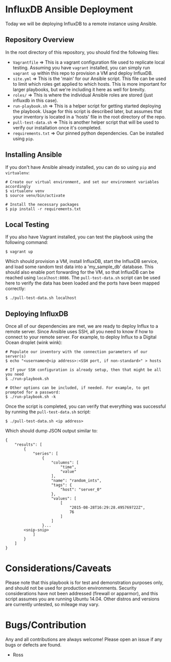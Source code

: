 # InfluxDB Ansible Deployment

Today we will be deploying InfluxDB to a remote instance using Ansible.

## Repository Overview

In the root directory of this repository, you should find the following files:
- `Vagrantfile` => This is a vagrant configuration file used to replicate local testing. Assuming you have `vagrant` installed, you can simply run `vagrant up` within this repo to provision a VM and deploy InfluxDB.
- `site.yml` => This is the 'main' for our Ansible script. This file can be used to limit which roles get applied to which hosts. This is more important for larger playbooks, but we're including it here as well for brevity.
- `roles/` => This is where the individual Ansible roles are stored (just influxdb in this case).
- `run-playbook.sh` => This is a helper script for getting started deploying the playbook. Usage for this script is described later, but assumes that your inventory is located in a 'hosts' file in the root directory of the repo.
- `pull-test-data.sh` => This is another helper script that will be used to verify our installation once it's completed.
- `requirements.txt` => Our pinned python dependencies. Can be installed using `pip`.

## Installing Ansible

If you don't have Ansible already installed, you can do so using `pip` and `virtualenv`:

```
# Create our virtual environment, and set our environment variables accordingly
$ virtualenv venv
$ source venv/bin/activate

# Install the necessary packages
$ pip install -r requirements.txt
```

## Local Testing

If you also have Vagrant installed, you can test the playbook using the following command:

```
$ vagrant up
```

Which should provision a VM, install InfluxDB, start the InfluxDB service, and load some random test data into a 'my_sample_db' database. This should also enable port forwarding for the VM, so that InfluxDB can be reached using `localhost:8086`. The `pull-test-data.sh` script can be used here to verify the data has been loaded and the ports have been mapped correctly:

```
$ ./pull-test-data.sh localhost
```

## Deploying InfluxDB

Once all of our dependencies are met, we are ready to deploy Influx to a remote server. Since Ansible uses SSH, all you need to know if how to connect to your remote server. For example, to deploy Influx to a Digital Ocean droplet (wink wink):


```
# Populate our inventory with the connection parameters of our server(s)
$ echo "<username>@<ip address>:<SSH port, if non-standard>" > hosts

# If your SSH configuration is already setup, then that might be all you need
$ ./run-playbook.sh

# Other options can be included, if needed. For example, to get prompted for a password:
$ ./run-playbook.sh -k
```

Once the script is completed, you can verify that everything was successful by running the `pull-test-data.sh` script:

```
$ ./pull-test-data.sh <ip address>
```

Which should dump JSON output similar to:

```
{
    "results": [
        {
            "series": [
                {
                    "columns": [
                        "time",
                        "value"
                    ],
                    "name": "random_ints",
                    "tags": {
                        "host": "server_0"
                    },
                    "values": [
                        [
                            "2015-08-28T16:29:28.495769722Z",
                            76
                        ]
                    ]
                }...
		<snip-snip>
            ]
        }
    ]
}
```

# Considerations/Caveats

Please note that this playbook is for test and demonstration purposes only, and should not be used for production environments. Security considerations have not been addressed (firewall or apparmor), and this script assumes you are running Ubuntu 14.04. Other distros and versions are currently untested, so mileage may vary.

# Bugs/Contribution

Any and all contributions are always welcome! Please open an issue if any bugs or defects are found.

- Ross